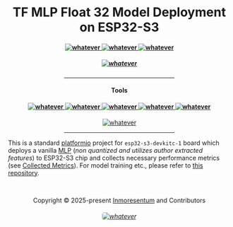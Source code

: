 <h1 align="center">
    TF MLP Float 32 Model Deployment on ESP32-S3
</h1>

<h4 align="center">
    <a href="https://scikit-learn.org/stable/">
        <img src="https://img.shields.io/badge/scikit--learn 1.5.1-%23F7931E.svg?style=for-the-badge&logo=scikit-learn&logoColor=white"  alt="whatever"/>
    </a>
    <a href="https://www.tensorflow.org/">
        <img src="https://img.shields.io/badge/TensorFlow 2.17-FF6F00?style=for-the-badge&logo=tensorflow&logoColor=white"  alt="whatever">
    </a>
    <a href="https://keras.io/">
        <img src="https://img.shields.io/badge/Keras 3.4.1-FF0000?style=for-the-badge&logo=keras&logoColor=white"  alt="whatever">
    </a>
    <h5 align="center">
            <a href="https://en.cppreference.com/w/cpp/17">
                <img src="https://img.shields.io/badge/c++ 17-%2300599C.svg?style=for-the-badge&logo=c%2B%2B&logoColor=white"  alt="whatever">
            </a>
    </h5>
</h4>

<h4 align="center">
    <div align="center">
        <hr width="250px"/>
    </div>
        <h4 align="center">Tools</h4>
        <h4 align="center">
            <a href="https://www.jetbrains.com/clion/">
                <img src="https://img.shields.io/badge/CLion 2024-000000?style=for-the-badge&logo=clion&logoColor=white"  alt="whatever">
            </a>
            <a href="https://github.com/espressif/arduino-esp32/releases/tag/3.0.7">
                <img src="https://img.shields.io/badge/Arduino Core 3.0.7-00979D?style=for-the-badge&logo=Arduino&logoColor=white"  alt="whatever">
            </a>
            <a href="https://docs.espressif.com/projects/esp-idf/en/stable/esp32s3/hw-reference/esp32s3/user-guide-devkitc-1.html">
                <img src="https://img.shields.io/badge/espressif32 s3 dev kit-E7352C.svg?style=for-the-badge&logo=espressif&logoColor=white"  alt="whatever"/>
            </a>
            <a href="https://www.tensorflow.org/lite">
                <img src="https://img.shields.io/badge/TFLITE-FF6F00?style=for-the-badge&logo=tensorflow&logoColor=white"  alt="whatever">
            </a>
            <a href="https://github.com/tensorflow/tflite-micro">
                <img src="https://img.shields.io/badge/TFLITE micro-FF6F00?style=for-the-badge&logo=tensorflow&logoColor=white"  alt="whatever">
            </a>
        </h4>
        <div align="center">
            <a href="https://platformio.org/">
                 <img src="https://img.shields.io/badge/PlatformIO-6.1.16-orange.svg"  alt="whatever">
            </a>
            <hr width="250px"/>   
        </div>
</h4>

This is a standard [platformio](https://platformio.org/) project for `esp32-s3-devkitc-1`
board which deploys a vanilla [MLP](include/optimized_mlp_float32.h) (*non quantized and utilizes author extracted features*) to ESP32-S3 chip
and collects necessary performance metrics (see [Collected Metrics](CollectedMetrics.md)).
For model training etc., please refer to
[this repository](https://github.com/arrhythmia-detection/ArrhythmiaDetectionModels).

&#160;

<div align="center">Copyright &copy; 2025-present 
     <a href="https://github.com/Inmoresentum" target="_blank">Inmoresentum</a> and Contributors
</div>

<h6 align="center">
   <a href="https://creativecommons.org/licenses/by-nc-nd/4.0/deed.en">
      <img src="https://img.shields.io/static/v1.svg?style=for-the-badge&label=License&message=CC-BY-NC-ND-4.0&colorA=FFA500&colorB=FF69B4"
         alt="whatever" style="border-radius: 5px"/>
   </a>
</h6>
